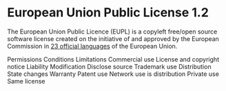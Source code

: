 European Union Public License 1.2
=================================

The European Union Public Licence (EUPL) is a copyleft free/open source software license created on the initiative of
and approved by the European Commission in <a href="https://joinup.ec.europa.eu/collection/eupl/eupl-text-eupl-12">23
official languages</a> of the European Union.

Permissions                    Conditions                                                 Limitations
Commercial use                 License and copyright notice                               Liability
Modification                   Disclose source                                            Trademark use
Distribution                   State changes                                              Warranty
Patent use                     Network use is distribution
Private use                    Same license
